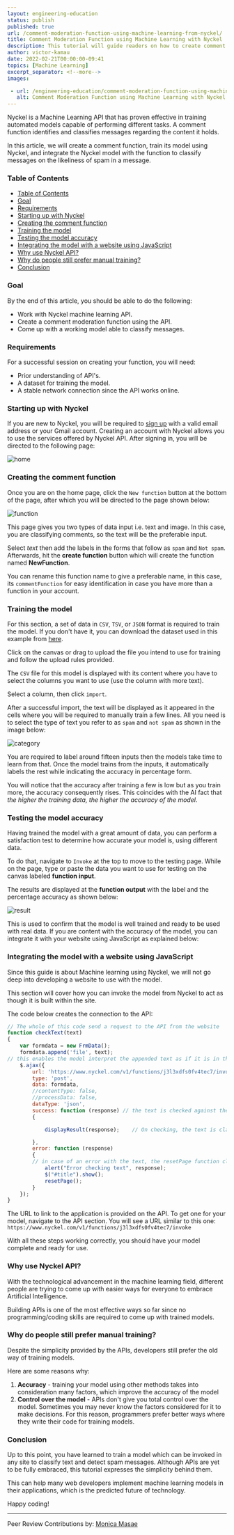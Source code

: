 ```yaml
---
layout: engineering-education
status: publish
published: true
url: /comment-moderation-function-using-machine-learning-from-nyckel/
title: Comment Moderation Function using Machine Learning with Nyckel
description: This tutorial will guide readers on how to create comment function and train a model using Nyckel.
author: victor-kamau
date: 2022-02-21T00:00:00-09:41
topics: [Machine Learning]
excerpt_separator: <!--more-->
images:

 - url: /engineering-education/comment-moderation-function-using-machine-learning-from-nyckel/hero.png
   alt: Comment Moderation Function using Machine Learning with Nyckel Hero Image
---
```

Nyckel is a Machine Learning API that has proven effective in training automated models capable of performing different tasks. A comment function identifies and classifies messages regarding the content it holds.
<!--more-->
In this article, we will create a comment function, train its model using Nyckel, and integrate the Nyckel model with the function to classify messages on the likeliness of spam in a message.

### Table of Contents
- [Table of Contents](#table-of-contents)
- [Goal](#goal)
- [Requirements](#requirements)
- [Starting up with Nyckel](#starting-up-with-nyckel)
- [Creating the comment function](#creating-the-comment-function)
- [Training the model](#training-the-model)
- [Testing the model accuracy](#testing-the-model-accuracy)
- [Integrating the model with a website using JavaScript](#integrating-the-model-with-a-website-using-javascript)
- [Why use Nyckel API?](#why-use-nyckel-api)
- [Why do people still prefer manual training?](#why-do-people-still-prefer-manual-training)
- [Conclusion](#conclusion)

### Goal
By the end of this article, you should be able to do the following:
- Work with Nyckel machine learning API.
- Create a comment moderation function using the API.
- Come up with a working model able to classify messages.

### Requirements
For a successful session on creating your function, you will need:
- Prior understanding of API's.
- A dataset for training the model.
- A stable network connection since the API works online.

### Starting up with Nyckel
If you are new to Nyckel, you will be required to [sign up](https://login.nyckel.com/login?state=hKFo2SA4TzFYUDJfUDF0Y1N0cllWOWZlbllHV1dSa00xMUlzX6FupWxvZ2luo3RpZNkgNFlNS0M0N3VyVFdEQ09RSXlSQ3ppTk93SHdlLWNUaDCjY2lk2SBJdnlPaktQa011YXJHMzZIb2xYb3NUU1BNVnJaT0xtOQ&client=IvyOjKPkMuarG36HolXosTSPMVrZOLm9&protocol=oauth2&redirect_uri=https%3A%2F%2Fwww.nyckel.com%2Fauthentication%2Flogin-callback&response_type=code&scope=openid%20profile%20email&code_challenge=DtoVaFWuRD2B2vYHqKfpsky4k3KlxVKp7j5W1Z9l3Pg&code_challenge_method=S256&response_mode=query) with a valid email address or your Gmail account. Creating an account with Nyckel allows you to use the services offered by Nyckel API. After signing in, you will be directed to the following page:

![home](/engineering-education/comment-moderation-function-using-machine-learning-from-nyckel/home.png)

### Creating the comment function
Once you are on the home page, click the `New function` button at the bottom of the page, after which you will be directed to the page shown below:

![function](/engineering-education/comment-moderation-function-using-machine-learning-from-nyckel/function.png)

This page gives you two types of data input i.e. text and image. In this case, you are classifying comments, so the text will be the preferable input.

Select *text* then add the labels in the forms that follow as `spam` and `Not spam`. Afterwards, hit the **create function** button which will create the function named **NewFunction**.

You can rename this function name to give a preferable name, in this case, its `commentFunction` for easy identification in case you have more than a function in your account.

### Training the model
For this section, a set of data in `CSV`, `TSV`, or `JSON` format is required to train the model. If you don't have it, you can download the dataset used in this example from [here](https://www.kaggle.com/saurabhshahane/twitter-sentiment-dataset).

Click on the canvas or drag to upload the file you intend to use for training and follow the upload rules provided. 

The `CSV` file for this model is displayed with its content where you have to select the columns you want to use (use the column with more text).

Select a column, then click `import`.

After a successful import, the text will be displayed as it appeared in the cells where you will be required to manually train a few lines. All you need is to select the type of text you refer to as `spam` and `not spam` as shown in the image below:

![category](/engineering-education/comment-moderation-function-using-machine-learning-from-nyckel/category.png)

You are required to label around fifteen inputs then the models take time to learn from that. Once the model trains from the inputs, it automatically labels the rest while indicating the accuracy in percentage form.

You will notice that the accuracy after training a few is low but as you train more, the accuracy consequently rises. This coincides with the AI fact that *the higher the training data, the higher the accuracy of the model*.

### Testing the model accuracy
Having trained the model with a great amount of data, you can perform a satisfaction test to determine how accurate your model is, using different data.

To do that, navigate to `Invoke` at the top to move to the testing page. While on the page, type or paste the data you want to use for testing on the canvas labeled **function input**.

The results are displayed at the **function output** with the label and the percentage accuracy as shown below:

![result](/engineering-education/comment-moderation-function-using-machine-learning-from-nyckel/result.png)

This is used to confirm that the model is well trained and ready to be used with real data. If you are content with the accuracy of the model, you can integrate it with your website using JavaScript as explained below:

### Integrating the model with a website using JavaScript
Since this guide is about Machine learning using Nyckel, we will not go deep into developing a website to use with the model.

This section will cover how you can invoke the model from Nyckel to act as though it is built within the site.

The code below creates the connection to the API:

```JavaScript
// The whole of this code send a request to the API from the website
function checkText(text)
{
    var formdata = new FrmData();
    formdata.append('file', text);
// this enables the model interpret the appended text as if it is in the web application
    $.ajax({
        url: 'https://www.nyckel.com/v1/functions/j3l3xdfs0fv4tec7/invoke',
        type: 'post',
        data: formdata,
        //contentType: false,
        //processData: false,
        dataType: 'json',
        success: function (response) // the text is checked against the model for easy classification
        {

            displayResult(response);    // On checking, the text is classified as either "Spam" or "Not Spam" and displayed by this function

        },
        error: function (response)
        {
        // in case of an error with the text, the resetPage function clears the page with no response to indicate an error with classification.
            alert("Error checking text", response);
            $("#title").show();
            resetPage();
        }
    });
}
```

The URL to link to the application is provided on the API. To get one for your model, navigate to the API section. You will see a URL similar to this one: `https://www.nyckel.com/v1/functions/j3l3xdfs0fv4tec7/invoke`

With all these steps working correctly, you should have your model complete and ready for use.

### Why use Nyckel API?
With the technological advancement in the machine learning field, different people are trying to come up with easier ways for everyone to embrace Artificial Intelligence. 

Building APIs is one of the most effective ways so far since no programming/coding skills are required to come up with trained models.

### Why do people still prefer manual training?
Despite the simplicity provided by the APIs, developers still prefer the old way of training models. 

Here are some reasons why:
1. **Accuracy** - training your model using other methods takes into consideration many factors, which improve the accuracy of the model
2. **Control over the model** - APIs don't give you total control over the model. Sometimes you may never know the factors considered for it to make decisions. For this reason, programmers prefer better ways where they write their code for training models.

### Conclusion
Up to this point, you have learned to train a model which can be invoked in any site to classify text and detect spam messages. Although APIs are yet to be fully embraced, this tutorial expresses the simplicity behind them.

This can help many web developers implement machine learning models in their applications, which is the predicted future of technology.

Happy coding!

---
Peer Review Contributions by: [Monica Masae](/engineering-education/authors/monica-masae/)
